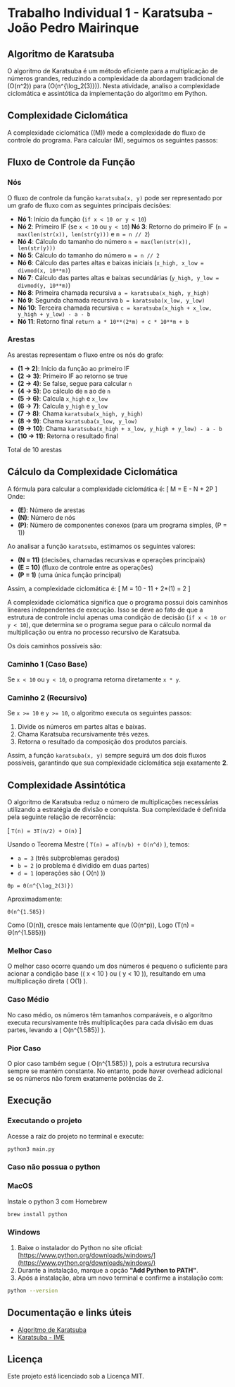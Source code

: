# Trabalho Individual 1 - Karatsuba - João Pedro Mairinque

## Algoritmo de Karatsuba

O algoritmo de Karatsuba é um método eficiente para a multiplicação de números grandes, reduzindo a complexidade da abordagem tradicional de \(O(n^2)\) para \(O(n^{\log_2(3)})\). Nesta atividade, analiso a complexidade ciclomática e assintótica da implementação do algoritmo em Python.

## Complexidade Ciclomática

A complexidade ciclomática (\(M\)) mede a complexidade do fluxo de controle do programa. Para calcular \(M\), seguimos os seguintes passos:

## Fluxo de Controle da Função

### Nós

O fluxo de controle da função `karatsuba(x, y)` pode ser representado por um grafo de fluxo com as seguintes principais decisões:

- **Nó 1**: Início da função (`if x < 10 or y < 10`)
- **Nó 2**: Primeiro IF (se `x < 10` ou `y < 10`)
  **Nó 3**: Retorno do primeiro IF (`n = max(len(str(x)), len(str(y)))` e `m = n // 2`)
- **Nó 4**: Cálculo do tamanho do número `n = max(len(str(x)), len(str(y)))`
- **Nó 5**: Cálculo do tamanho do número `m = n // 2`
- **Nó 6**: Cálculo das partes altas e baixas iniciais (`x_high, x_low = divmod(x, 10**m)`)
- **Nó 7**: Cálculo das partes altas e baixas secundárias (`y_high, y_low = divmod(y, 10**m)`)
- **Nó 8**: Primeira chamada recursiva `a = karatsuba(x_high, y_high)`
- **Nó 9**: Segunda chamada recursiva `b = karatsuba(x_low, y_low)`
- **Nó 10**: Terceira chamada recursiva `c = karatsuba(x_high + x_low, y_high + y_low) - a - b`
- **Nó 11**: Retorno final `return a * 10**(2*m) + c * 10**m + b`

### Arestas

As arestas representam o fluxo entre os nós do grafo:

- **(1 → 2)**: Início da função ao primeiro IF
- **(2 → 3)**: Primeiro IF ao retorno se true
- **(2 → 4)**: Se false, segue para calcular `n`
- **(4 → 5)**: Do cálculo de `m` ao de `n`
- **(5 → 6)**: Calcula `x_high` e `x_low`
- **(6 → 7)**: Calcula `y_high` e `y_low`
- **(7 → 8)**: Chama `karatsuba(x_high, y_high)`
- **(8 → 9)**: Chama `karatsuba(x_low, y_low)`
- **(9 → 10)**: Chama `karatsuba(x_high + x_low, y_high + y_low) - a - b`
- **(10 → 11)**: Retorna o resultado final

Total de 10 arestas

## Cálculo da Complexidade Ciclomática

A fórmula para calcular a complexidade ciclomática é:
\[
M = E - N + 2P
\]
Onde:

- **\(E\)**: Número de arestas
- **\(N\)**: Número de nós
- **\(P\)**: Número de componentes conexos (para um programa simples, \(P = 1\))

Ao analisar a função `karatsuba`, estimamos os seguintes valores:

- **\(N = 11\)** (decisões, chamadas recursivas e operações principais)
- **\(E = 10\)** (fluxo de controle entre as operações)
- **\(P = 1\)** (uma única função principal)

Assim, a complexidade ciclomática é:
\[
M = 10 - 11 + 2\*(1) = 2
\]

A complexidade ciclomática significa que o programa possui dois caminhos lineares independentes de execução. Isso se deve ao fato de que a estrutura de controle inclui apenas uma condição de decisão (`if x < 10 or y < 10`), que determina se o programa segue para o cálculo normal da multiplicação ou entra no processo recursivo de Karatsuba.

Os dois caminhos possíveis são:

### Caminho 1 (Caso Base)

Se `x < 10` ou `y < 10`, o programa retorna diretamente `x * y`.

### Caminho 2 (Recursivo)

Se `x >= 10` e `y >= 10`, o algoritmo executa os seguintes passos:

1. Divide os números em partes altas e baixas.
2. Chama Karatsuba recursivamente três vezes.
3. Retorna o resultado da composição dos produtos parciais.

Assim, a função `karatsuba(x, y)` sempre seguirá um dos dois fluxos possíveis, garantindo que sua complexidade ciclomática seja exatamente **2**.

## Complexidade Assintótica

O algoritmo de Karatsuba reduz o número de multiplicações necessárias utilizando a estratégia de divisão e conquista. Sua complexidade é definida pela seguinte relação de recorrência:

\[
`T(n) = 3T(n/2) + O(n)`
\]

Usando o Teorema Mestre \( `T(n) = aT(n/b) + O(n^d)` \), temos:

-  `a = 3`  (três subproblemas gerados)
-  `b = 2`  (o problema é dividido em duas partes)
-  `d = 1`  (operações são \( O(n) \))



`Θp = Θ(n^{\log_2(3)})`


Aproximadamente:


`Θ(n^{1.585})`


Como \(O(n)\), cresce mais lentamente que \(O(n^p)\), Logo \(T(n) = Θ(n^{1.585})\)

### Melhor Caso

O melhor caso ocorre quando um dos números é pequeno o suficiente para acionar a condição base (\( x < 10 \) ou \( y < 10 \)), resultando em uma multiplicação direta \( O(1) \).

### Caso Médio

No caso médio, os números têm tamanhos comparáveis, e o algoritmo executa recursivamente três multiplicações para cada divisão em duas partes, levando a \( O(n^{1.585}) \).

### Pior Caso

O pior caso também segue \( O(n^{1.585}) \), pois a estrutura recursiva sempre se mantém constante. No entanto, pode haver overhead adicional se os números não forem exatamente potências de 2.

## Execução

### Executando o projeto

Acesse a raiz do projeto no terminal e execute:

```bash
python3 main.py
```

### Caso não possua o python

### MacOS

Instale o python 3 com Homebrew

```bash
brew install python
```

### Windows

1. Baixe o instalador do Python no site oficial:  
   [https://www.python.org/downloads/windows/](https://www.python.org/downloads/windows/)
2. Durante a instalação, marque a opção **"Add Python to PATH"**.
3. Após a instalação, abra um novo terminal e confirme a instalação com:

```bash
python --version
```

## Documentação e links úteis

- [Algoritmo de Karatsuba](https://pt.wikipedia.org/wiki/Algoritmo_de_Karatsuba)
- [Karatsuba - IME](https://www.ime.usp.br/~pf/analise_de_algoritmos/aulas/karatsuba.html)

## Licença

Este projeto está licenciado sob a Licença MIT.